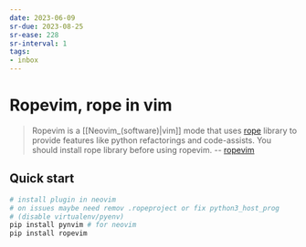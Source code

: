 ```yaml
---
date: 2023-06-09
sr-due: 2023-08-25
sr-ease: 228
sr-interval: 1
tags:
- inbox
---
```


# Ropevim, rope in vim

> Ropevim is a [[Neovim_(software)|vim]] mode that uses
> [rope](https://github.com/python-rope/rope) library to provide features like
> python refactorings and code-assists. You should install rope library before
> using ropevim. -- [ropevim](https://github.com/python-rope/ropevim)

## Quick start

```bash
# install plugin in neovim
# on issues maybe need remov .ropeproject or fix python3_host_prog
# (disable virtualenv/pyenv)
pip install pynvim # for neovim
pip install ropevim
```
